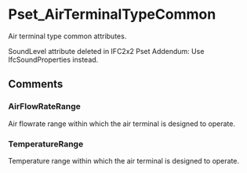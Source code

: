 # Pset_AirTerminalTypeCommon

Air terminal type common attributes.
<!-- end of short definition -->

SoundLevel attribute deleted in IFC2x2 Pset Addendum: Use IfcSoundProperties instead.


## Comments

### AirFlowRateRange

Air flowrate range within which the air terminal is designed to operate.

### TemperatureRange

Temperature range within which the air terminal is designed to operate.

